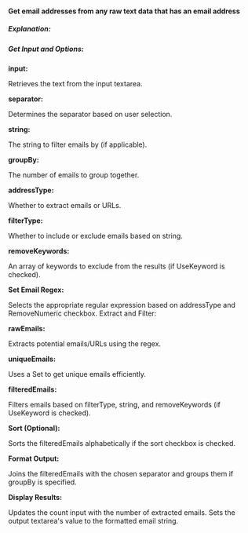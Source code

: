 #### Get email addresses from any raw text data that has an email address

##### Explanation:

##### Get Input and Options:

**input:** 

Retrieves the text from the input textarea.

**separator:** 

Determines the separator based on user selection.

**string:** 

The string to filter emails by (if applicable).

**groupBy:** 

The number of emails to group together.

**addressType:** 

Whether to extract emails or URLs.

**filterType:** 

Whether to include or exclude emails based on string.

**removeKeywords:** 

An array of keywords to exclude from the results (if UseKeyword is checked).

**Set Email Regex:**

Selects the appropriate regular expression based on addressType and RemoveNumeric checkbox.
Extract and Filter:

**rawEmails:** 

Extracts potential emails/URLs using the regex.

**uniqueEmails:** 

Uses a Set to get unique emails efficiently.

**filteredEmails:** 

Filters emails based on filterType, string, and removeKeywords (if UseKeyword is checked).

**Sort (Optional):**

Sorts the filteredEmails alphabetically if the sort checkbox is checked.

**Format Output:**

Joins the filteredEmails with the chosen separator and groups them if groupBy is specified.

**Display Results:**

Updates the count input with the number of extracted emails.
Sets the output textarea's value to the formatted email string.